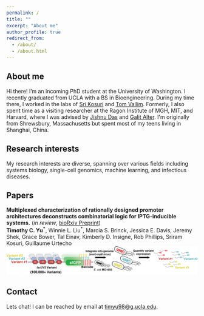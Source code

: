 ```yaml
---
permalink: /
title: ""
excerpt: "About me"
author_profile: true
redirect_from: 
  - /about/
  - /about.html
---
```

About me
------
Hi there! I’m an incoming PhD student at the University of Washington. I recently graduated from UCLA with a BS in Bioengineering. During my time there, I worked in the labs of [Sri Kosuri](http://www.kosurilab.org/) and [Tom Vallim](https://tarling-vallimlab.dgsom.ucla.edu/pages/). Formerly, I also spent time as a visiting researcher at the Ragon Institute of MGH, MIT, and Harvard, where I was advised by [Jishnu Das](https://www.immunology.pitt.edu/person/jishnu-das-phd) and [Galit Alter](https://www.ragoninstitute.org/portfolio-item/alter-lab/). I'm originally from Shrewsbury, Massachusetts but spent most of my teens living in Shanghai, China.

Research interests
------
My research interests are diverse, spanning over various fields including systems biology, single-cell genomics, machine learning, and infectious diseases.   

Papers
------
**Multiplexed characterization of rationally designed promoter architectures deconstructs combinatorial logic for IPTG-inducible systems.** (*in review*, [bioRxiv Preprint](https://www.biorxiv.org/content/10.1101/2020.01.31.928689v1))<br/>
**Timothy C. Yu<sup>*</sup>**, Winnie L. Liu<sup>*</sup>, Marcia S. Brinck, Jessica E. Davis, Jeremy Shek, Grace Bower, Tal Einav, Kimberly D. Insigne, Rob Phillips, Sriram Kosuri, Guillaume Urtecho <br/>
![induce_overview](/images/induce.png)

Contact
------
Lets chat! I can be reached by email at timyu98@g.ucla.edu. 
